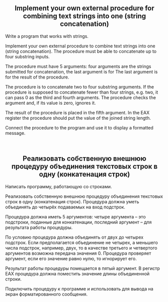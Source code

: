 <h2 align="center">Implement your own external procedure for combining text strings into one (string concatenation)</h2>

Write a program that works with strings.

Implement your own external procedure to combine text strings into one (string concatenation). The procedure must be able to concatenate up to four substring inputs.

The procedure must have 5 arguments: four arguments are the strings submitted for concatenation, the last argument is for 
The last argument is for the result of the procedure.

The procedure is to concatenate two to four substring arguments. If the procedure is supposed to concatenate fewer than four strings, e.g. two, it can pass 0 as the third and fourth arguments. The procedure checks the argument and, if its value is zero, ignores it.

The result of the procedure is placed in the fifth argument. In the EAX register the procedure should put the value of the joined string length.

Connect the procedure to the program and use it to display a formatted message.

<br>

<h2 align="center">Реализовать собственную внешнюю процедуру объединения текстовых строк в одну (конкатенация строк)</h2>

Написать программу, работающую со строками.

Реализовать собственную внешнюю процедуру объединения текстовых строк в одну (конкатенация строк). Процедура должна уметь объединять до четырёх подаваемых на вход подстрок.

Процедура должна иметь 5 аргументов: четыре аргумента – это подстроки, поданные для конкатенации, последний аргумент – для 
результата работы процедуры.

По условию процедура должна объединять от двух до четырех подстрок. Если предполагается объединение не четырех, а меньшего числа подстрок, например, двух, то в качестве третьего и четвертого аргументов возможна передача значения 0. Процедура проверяет аргумент, если его значение равно нулю, то игнорирует его.

Результат работы процедуры помещается в пятый аргумент. В регистр EAX процедура должна поместить значение длины объединенной строки.

Подключить процедуру к программе и использовать для вывода на экран форматированного сообщения.

<br>
